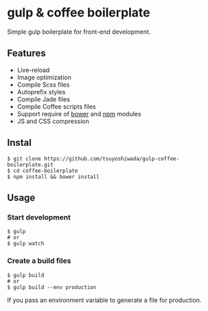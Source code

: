 gulp & coffee boilerplate
==================

Simple gulp boilerplate for front-end development.


## Features
* Live-reload
* Image optimization
* Compile Scss files
* Autoprefix styles
* Compile Jade files
* Compile Coffee scripts files
* Support require of [bower](http://bower.io/) and [npm](https://www.npmjs.com/) modules
* JS and CSS compression


## Instal
```
$ git clone https://github.com/tsuyoshiwada/gulp-coffee-boilerplate.git
$ cd coffee-boilerplate
$ npm install && bower install
```


## Usage

### Start development
```
$ gulp
# or
$ gulp watch
```

### Create a build files
```
$ gulp build
# or
$ gulp build --env production
```

If you pass an environment variable to generate a file for production.

